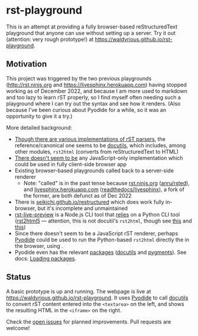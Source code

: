# rst-playground

This is an attempt at providing a fully browser-based reStructuredText playground
that anyone can use without setting up a server.
Try it out (attention: very rough prototype!) at <https://waldyrious.github.io/rst-playground>.

## Motivation

This project was triggered by the two previous playgrounds
(<http://rst.ninjs.org> and <https://livesphinx.herokuapp.com>)
having stopped working as of December 2022,
and because I am more used to markdown and too lazy to learn rST properly,
so I find myself often needing such a playground
where I can try out the syntax and see how it renders.
(Also because I've been curious about Pyodide for a while, so it was an opportunity to give it a try.)

More detailed background:

- [Though there are various implementations of rST parsers](https://stackoverflow.com/questions/2746692/restructuredtext-tool-support),
  the reference/canonical one seems to be [docutils](https://docutils.sourceforge.io),
  which includes, among other modules, `rst2html` (converts from reStructuredText to HTML)
- [There doesn't seem to be](https://stackoverflow.com/questions/16335197/are-there-any-restructuredtext-to-html-parseror-library-perhaps-written-in-j) any JavaScript-only implementation which could be used in fully client-side browser app
- Existing browser-based playgrounds called back to a server-side renderer
  - Note: "called" is in the past tense because [rst.ninjs.org](http://rst.ninjs.org) ([anru/rsted](https://github.com/anru/rsted)), and [livesphinx.herokuapp.com](https://livesphinx.herokuapp.com/) ([readthedocs/livesphinx](https://github.com/readthedocs/livesphinx)), a fork of the former, are both defunct as of Dec 2022
- There is [seikichi.github.io/restructured](https://seikichi.github.io/restructured/) which does work fully in-browser, but it's incomplete and unmaintained
- [rst-live-preview](https://github.com/frantic1048/rst-live-preview) is a Node.js CLI tool that [relies](https://github.com/frantic1048/rst-live-preview/blob/42fac86586469964c06dcd867db714e35d97a3ec/rst-loader.js#L17) on a Python CLI tool ([rst2html5](https://github.com/marianoguerra/rst2html5/) — attention, this is not docutil's `rst2html`, though see [this](https://github.com/marianoguerra/rst2html5/issues/20) and [this](https://github.com/marianoguerra/rst2html5/issues/87))
- Since there doesn't seem to be a JavaScript rST renderer, perhaps [Pyodide](https://pyodide.org) could be used to run the Python-based `rst2html` directly the in the browser, using .
- Pyodide even has the relevant [packages](https://pyodide.org/en/0.19.1/usage/packages-in-pyodide.html)
  ([docutils](https://docutils.sourceforge.io) and [pygments](https://pygments.org)).
  See docs: [Loading packages](https://pyodide.org/en/0.19.1/usage/loading-packages.html#loading-packages).

## Status

A basic prototype is up and running.
The webpage is live at <https://waldyrious.github.io/rst-playground>.
It uses [Pyodide](https://pyodide.org) to call [docutils](https://docutils.sourceforge.io)
to convert rST content entered into the `<textarea>` on the left,
and shows the resulting HTML in the `<iframe>` on the right.

Check the [open issues](https://github.com/waldyrious/rst-playground/issues) for planned improvements.
Pull requests are welcome!
